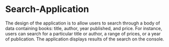 # Search-Application
The design of the application is to allow users to search through a body of data containing books: title, author, year published, and price. For instance, users can search for a particular title or author, a range of prices, or a year of publication. The application displays results of the search on the console.
